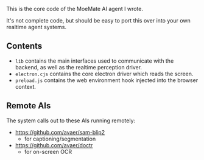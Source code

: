 This is the core code of the MoeMate AI agent I wrote.

It's not complete code, but should be easy to port this over into your own realtime agent systems.

## Contents
- `lib` contains the main interfaces used to communicate with the backend, as well as the realtime perception driver.
- `electron.cjs` contains the core electron driver which reads the screen.
- `preload.js` contains the web environment hook injected into the browser context.

## Remote AIs
The system calls out to these AIs running remotely:
- https://github.com/avaer/sam-blip2
  - for captioning/segmentation
- https://github.com/avaer/doctr
  - for on-screen OCR
